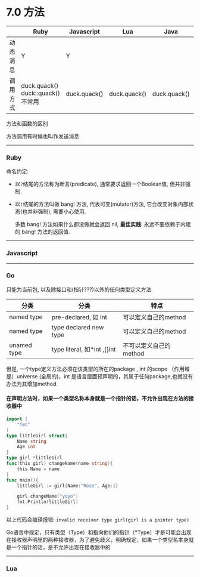 # 7.0 方法

|          | Ruby                                 | Javascript   | Lua          | Java         | Go                           |
|----------|--------------------------------------|--------------|--------------|--------------|------------------------------|
| 动态消息 | Y                                    | Y            |              |              |                              |
| 调用方式 | duck.quack()<br>duck::quack() 不常用 | duck.quack() | duck.quack() | duck.quack() | duck.quack()<br>duck:quack() |


方法和函数的区别

方法调用有时候也叫作发送消息

---

### Ruby

命名约定:

* 以`?`结尾的方法称为断言(predicate), 通常要求返回一个Boolean值, 但并非强制.

* 以`!`结尾的方法叫做 bang! 方法, 代表可变(mutator)方法, 它会改变对象内部状态(也并非强制), 需要小心使用.

  多数 bang! 方法如果什么都没做就会返回 nil, **最佳实践**: 永远不要依赖于内建的 bang! 方法的返回值.

---

### Javascript

---

### Go

只能为当前包, 以及除接口和(指针???)以外的任何类型定义方法.

| 分类        | 分类                        | 特点                   |
|-------------|-----------------------------|------------------------|
| named type  | pre-declared, 如 int        | 可以定义自己的method   |
| named type  | type declared new type      | 可以定义自己的method   |
| unamed type | type literal, 如*int ,[]int | 不可以定义自己的method |

但是, 一个type定义方法必须在该类型的所在的package , int 的scope （作用域是）universe (全局的)，int 是语言层面预声明的，其属于任何package,也就没有办法为其增加method.

#### 在声明方法时，如果一个类型名称本身就是一个指针的话，不允许出现在方法的接收器中

```go
import (
	"fmt"
)
type littleGirl struct{
	Name string
	Age int
}
type girl *littleGirl
func(this girl) changeName(name string){
	this.Name = name
}
func main(){
	littleGirl := girl{Name:"Rose", Age:1}

	girl.changeName("yoyo")
	fmt.Println(littleGirl)
}
```

以上代码会编译报错: `invalid receiver type girl(girl is a pointer type)`

Go语言中规定，只有类型（Type）和指向他们的指针（*Type）才是可能会出现在接收器声明里的两种接收器，为了避免歧义，明确规定，如果一个类型名本身就是一个指针的话，是不允许出现在接收器中的

---

### Lua
